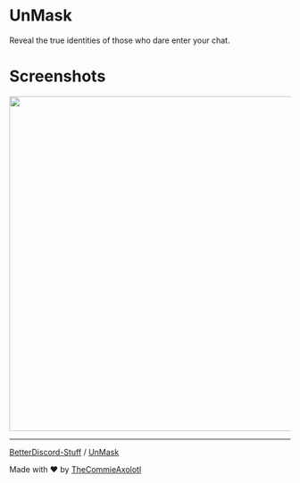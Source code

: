 # UnMask

Reveal the true identities of those who dare enter your chat.

# Screenshots
<img width="600" src="https://raw.githubusercontent.com/TheCommieAxolotl/BetterDiscord-Stuff/main/UnMask/assets/crab.png"/>

---

[BetterDiscord-Stuff](https://github.com/TheCommieAxolotl/BetterDiscord-Stuff) / [UnMask](https://github.com/TheCommieAxolotl/BetterDiscord-Stuff/tree/main/UnMask)

Made with ❤️ by [TheCommieAxolotl](github.com/TheCommieAxolotl)